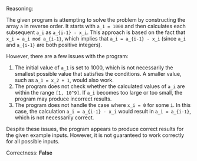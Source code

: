Reasoning:

The given program is attempting to solve the problem by constructing the array `a` in reverse order. It starts with `a_1 = 1000` and then calculates each subsequent `a_i` as `a_{i-1} - x_i`. This approach is based on the fact that `x_i = a_i mod a_{i-1}`, which implies that `a_i = a_{i-1} - x_i` (since `a_i` and `a_{i-1}` are both positive integers).

However, there are a few issues with the program:

1. The initial value of `a_1` is set to 1000, which is not necessarily the smallest possible value that satisfies the conditions. A smaller value, such as `a_1 = x_2 + 1`, would also work.
2. The program does not check whether the calculated values of `a_i` are within the range `[1, 10^9]`. If `a_i` becomes too large or too small, the program may produce incorrect results.
3. The program does not handle the case where `x_i = 0` for some `i`. In this case, the calculation `a_i = a_{i-1} - x_i` would result in `a_i = a_{i-1}`, which is not necessarily correct.

Despite these issues, the program appears to produce correct results for the given example inputs. However, it is not guaranteed to work correctly for all possible inputs.

Correctness: **False**